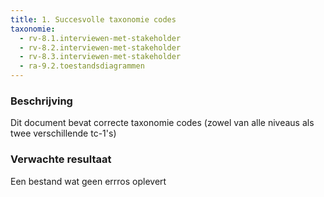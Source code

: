 ```yaml
---
title: 1. Succesvolle taxonomie codes
taxonomie:
  - rv-8.1.interviewen-met-stakeholder
  - rv-8.2.interviewen-met-stakeholder
  - rv-8.3.interviewen-met-stakeholder
  - ra-9.2.toestandsdiagrammen
---
```

### Beschrijving
Dit document bevat correcte taxonomie codes (zowel van alle niveaus als twee verschillende tc-1's)

### Verwachte resultaat
Een bestand wat geen errros oplevert


